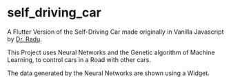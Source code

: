 # self_driving_car

A Flutter Version of the Self-Driving Car made originally in Vanilla Javascript by [Dr. Radu](https://www.youtube.com/channel/UC3XGlNq8O5hZlZBJlSFB4jg).

This Project uses Neural Networks and the Genetic algorithm of Machine Learning, to control cars in a Road with other cars.

The data generated by the Neural Networks are shown using a Widget.

